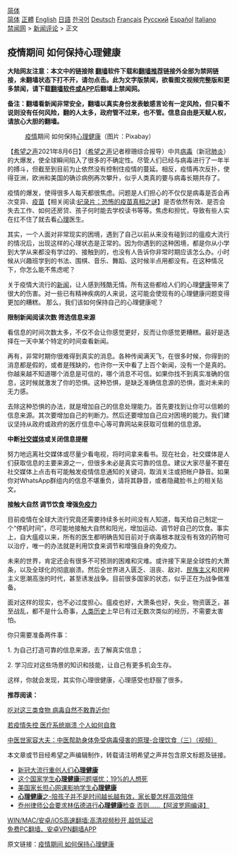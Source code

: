  <!-- 面包屑导航 --> <div class="breadcrumb"><!-- GTranslate: https://gtranslate.io/ -->  <div class="switcher notranslate">  <div class="selected">  <a href="#" onclick="return false;"> 简体</a>  </div>  <div class="option">  <a href="https://www.bannedbook.org" onclick="doGTranslate('zh-CN|zh-CN');jQuery('div.switcher div.selected a').html(jQuery(this).html());return false;" title="简体中文" class="nturl selected"> 简体</a>  <a href="https://www.bannedbook.org/zh-tw/" onclick="doGTranslate('zh-CN|zh-TW');jQuery('div.switcher div.selected a').html(jQuery(this).html());return false;" title="繁體中文" class="nturl"> 正體</a>  <a href="https://www.bannedbook.org/en/" onclick="doGTranslate('zh-CN|en');jQuery('div.switcher div.selected a').html(jQuery(this).html());return false;" title="English" class="nturl"> English</a>  <a href="https://www.bannedbook.org/ja/" onclick="doGTranslate('zh-CN|ja');jQuery('div.switcher div.selected a').html(jQuery(this).html());return false;" title="日本語" class="nturl"> 日語</a>  <a href="https://www.bannedbook.org/ko/" onclick="doGTranslate('zh-CN|ko');jQuery('div.switcher div.selected a').html(jQuery(this).html());return false;" title="한국어" class="nturl"> 한국어</a>  <a href="https://www.bannedbook.org/de/" onclick="doGTranslate('zh-CN|de');jQuery('div.switcher div.selected a').html(jQuery(this).html());return false;" title="Deutsch" class="nturl"> Deutsch</a>  <a href="https://www.bannedbook.org/fr/" onclick="doGTranslate('zh-CN|fr');jQuery('div.switcher div.selected a').html(jQuery(this).html());return false;" title="Français" class="nturl"> Français</a>  <a href="https://www.bannedbook.org/ru/" onclick="doGTranslate('zh-CN|ru');jQuery('div.switcher div.selected a').html(jQuery(this).html());return false;" title="Русский" class="nturl"> Русский</a>  <a href="https://www.bannedbook.org/es/" onclick="doGTranslate('zh-CN|es');jQuery('div.switcher div.selected a').html(jQuery(this).html());return false;" title="Español" class="nturl"> Español</a>  <a href="https://www.bannedbook.org/it/" onclick="doGTranslate('zh-CN|it');jQuery('div.switcher div.selected a').html(jQuery(this).html());return false;" title="Italiano" class="nturl"> Italiano</a>  </div>  </div>      <div class='breadcrumb-sub'><!-- Breadcrumb NavXT 6.3.0 --> <a href="https://www.bannedbook.org/" class="home">禁闻网</a> &gt; <a href="https://www.bannedbook.org/bnews/comments/" class="category">新闻评论</a> &gt; 正文</div></div><h2>疫情期间 如何保持心理健康</h2> <p class="notice"><b>大陆网友注意：本文中的链接除 <a href="https://github.com/bannedbook/fanqiang" >翻墙</a>软件下载和<a href="https://github.com/killgcd/justmysocks/blob/master/README.md">翻墙推荐</a>链接外全部为禁网链接，未翻墙状态下打不开，请勿点击。此为文字版禁闻，欲看图文视频完整版和更多禁闻，请下载<a href="https://github.com/bannedbook/fanqiang">翻墙软件或APP</a>后翻墙上禁闻网。</p><p>备注：翻墙看新闻非常安全，翻墙以真实身份发表敏感言论有一定风险，但只看不说则没有任何风险，翻的人太多，政府管不过来，也不管。信息自由是天赋人权，请放心大胆的翻墙。</b></p>  <div class="entry"> <figure><figcaption><a href="https://www.bannedbook.org/bnews/tag/%E7%96%AB%E6%83%85/" class="st_tag internal_tag" rel="tag" title="标签 疫情 下的日志">疫情</a>期间 如何保持<a href="https://www.bannedbook.org/bnews/tag/%E5%BF%83%E7%90%86%E5%81%A5%E5%BA%B7/" class="st_tag internal_tag" rel="tag" title="标签 心理健康 下的日志">心理健康</a>（图片：Pixabay）</figcaption></figure> <p>【<span class='wp_keywordlink_affiliate'><a href="https://www.soundofhope.org" title="希望之声" target="_blank">希望之声</a></span>2021年8月6日】（<a href="https://www.bannedbook.org/bnews/tag/%e5%b8%8c%e6%9c%9b%e4%b9%8b%e5%a3%b0/" class="st_tag internal_tag" rel="tag" title="标签 希望之声 下的日志">希望之声</a>记者穆珊综合报导）中共<a href="https://www.bannedbook.org/bnews/tag/%e7%97%85%e6%af%92/" class="st_tag internal_tag" rel="tag" title="标签 病毒 下的日志">病毒</a>（新冠<a href="https://www.bannedbook.org/bnews/tag/%e8%82%ba%e7%82%8e/" class="st_tag internal_tag" rel="tag" title="标签 肺炎 下的日志">肺炎</a>）的大爆发，使全球瞬间陷入了很多的不确定性。尽管人们已经与病毒进行了一年半的搏斗，但截至到目前为止依然没有控制住疫情的蔓延。相反，疫情再次反扑，使得亚洲，欧洲和美国的确诊病例再次攀升，似乎人类真的要与病毒长期共存了。</p> <p>疫情的爆发，使得很多人每天都很焦虑。问题是人们担心的不仅仅是病毒是否会再次变异、<span class='wp_keywordlink'><a href="https://www.bannedbook.org/bnews/tculture/20160630/551027.html" title="疫苗" target="_blank">疫苗</a></span>【相关阅读:<a href='https://www.bannedbook.org/bnews/topimagenews/20180408/925060.html' target='_blank'>纪录片：恐怖的疫苗真相之谜</a>】是否依然有效、是否会失去工作、如何还房贷、孩子何时能去学校读书等等。焦虑和担忧，导致有些人实在扛不住了就去看<a href="https://www.bannedbook.org/bnews/tag/%E5%BF%83%E7%90%86/" class="st_tag internal_tag" rel="tag" title="标签 心理 下的日志">心理</a>医生。</p> <p>其实，一个人面对非常现实的困境，遇到了自己以前从来没有碰到过的瘟疫大流行的情况后，出现这样的心理状态是正常的。因为你遇到的这种困境，都是你从小学到大学从来都没有学过的、接触到的，也没有人告诉你非常时期应该怎么办。小时候从兴趣班学到的书法、围棋、音乐、舞蹈、这时候半点用都没有。在这种情况下，你怎么能不焦虑呢？</p> <p>关于疫情大流行的<span class='wp_keywordlink_affiliate'><a href="https://www.bannedbook.org/" title="新闻">新闻</a></span>，让人感到残酷无情。所有这些都给人们的心理<a href="https://www.bannedbook.org/bnews/tag/%e5%81%a5%e5%ba%b7/" class="st_tag internal_tag" rel="tag" title="标签 健康 下的日志">健康</a>带来了很大的伤害。对一些已有精神疾病的人来说，这可能会使现有的心理健康问题变得更加的糟糕。 那么，我们该如何保持自己的心理健康呢？</p> <p><strong>限制新闻阅读次数 筛选信息来源</strong></p> <ol></ol> <p>看信息的时间次数太多，不仅不会让你感觉更好，反而让你感觉更糟糕。最好是选择在一天中某个特定的时间查看新闻。</p>  <p>再有，非常时期你很难得到真实的消息。各种传闻满天飞，在很多时候，你得到的消息都是假的，或者是残缺的，也许你一天中看了上百个新闻，没有一个是真的。你越来越不知道哪个消息是可信的，哪个消息不可信。如果你找不到真实准确的信息，这时候就激发了你的恐惧。这种恐惧，是缺乏准确信息源的恐惧，面对未来的无力感。</p> <p>去除这种恐惧的办法，就是增加自己的信息处理能力。首先要找到让你可以信赖的信息来源。其次要增加自己的判断力。然后还要增加自己应对困境的能力。我们建议坚持从政府或政府的医疗信息中心等可靠网站来获取可信赖的信息源。</p> <p><a name="中断社交媒体或关闭信息提醒"></a> <strong>中断<a href="https://www.bannedbook.org/bnews/tag/%e7%a4%be%e4%ba%a4%e5%aa%92%e4%bd%93/" class="st_tag internal_tag" rel="tag" title="标签 社交媒体 下的日志">社交媒体</a>或关闭信息提醒</strong></p> <p>努力地远离社交媒体或尽量少看电视，将时间拿来看书。现在社会，社交媒体是人们获取信息的主要来源之一，但很多未必是真实可靠的信息。建议大家尽量不要在社交媒体上点击有可能触发疫情信息通知的关键词，取消关注或把帐户静音。如果你对WhatsApp群组内的信息不堪重负，请将其静音，或者隐藏脸书上的相关贴文。</p> <p><strong>接触大自然 调节饮食 增强<a href="https://www.bannedbook.org/bnews/tag/%E5%85%8D%E7%96%AB%E5%8A%9B/" class="st_tag internal_tag" rel="tag" title="标签 免疫力 下的日志">免疫力</a></strong></p> <p>目前疫情在全球大流行究竟还需要持续多长时间没有人知道，每天给自己制定一个“停机时间”，尽可能地接触大自然和阳光，增加运动、调节好自己的饮食。事实上，自大瘟疫以来，所有的医生都明确告知目前对于病毒根本就没有有效的药物可以治疗，唯一的办法就是利用饮食来调节和增强自身的免疫力。</p>  <p>未来的世界，肯定还会有很多不可预测的困难和灾难。或许接下来是全球性的大萧条，以及全球化的彻底崩溃。然后全世界进入匮乏、沮丧、敌对、<span class='wp_keywordlink'><a href="https://www.bannedbook.org/forum11/topic333.html" title="禁片：民族主义和三座大山" target="_blank">民族主义</a></span>和民粹主义思潮高涨的时代，甚至诱发战争。目前很多国家的状态，似乎正在为战争做准备。</p> <p>面对这样的现实，也不必过度担心。瘟疫也好，大萧条也好，失业，物资匮乏，甚至战乱，都不是什么奇事，<span class='wp_keywordlink'><a href="https://www.bannedbook.org/forum3/topic1750.html" title="考古学禁区-被掩藏的人类历史" target="_blank">人类历史</a></span>上早已有过无数次类似的经历，不需要太害怕。</p> <p>你只需要准备两件事：</p> <p>1. 为自己打造可靠的信息来源，去了解真实信息；</p> <p>2. 学习应对这些场景的知识和技能，让自己有更多机会生存。</p> <p>这样，你就会发现，其实你心理很健康，心理感受也舒服了很多。</p>  <p><strong>推荐阅读：</strong></p> <p><a href="https://www.soundofhope.org/post/370180">吃对这三类食物 病毒自然不敢靠近你!</a></p> <p><a href="https://www.soundofhope.org/post/531599">若疫情失控 医疗系统崩溃 个人如何自救</a></p> <p><a href="https://www.soundofhope.org/post/366781">中医世家容大夫：中医帮助身体免受病毒侵害的原理-合理饮食（三）（视频）</a></p> <p>本文章或节目经希望之声编辑制作，转载请注明希望之声并包含原文标题及链接。 </p> <ul class='op-related-articles' title='相关阅读'> <li><a href='https://www.bannedbook.org/bnews/worldnews/usa/20210422/1531301.html' target='_blank'>新冠大流行重创人们<b>心理健康</b></a></li> <li><a href='https://www.bannedbook.org/bnews/cnnews/20210304/1498172.html' target='_blank'>这个国家学生<b>心理健康</b>问题堪忧：19%的人想死</a></li> <li><a href='https://www.bannedbook.org/bnews/worldnews/usa/20210209/1484210.html' target='_blank'>美国家长担心网课影响学生<b>心理健康</b></a></li> <li><a href='https://www.bannedbook.org/bnews/lifebaike/20210204/1481175.html' target='_blank'><b>心理健康</b>之-陪孩子并不是时间越长越有效，家长要怎样高效陪伴</a></li> <li><a href='https://www.bannedbook.org/bnews/cnnews/20210130/1478001.html' target='_blank'>乔州律师公会要求林伍德进行<b>心理健康</b>检查 否则……【阿波罗网编译】</a></li> </ul> <p class="texttj"> <a href="https://github.com/bannedbook/fanqiang/wiki/V2ray%E6%9C%BA%E5%9C%BA" target="_blank">WIN/MAC/安卓/iOS高速翻墙:高清视频秒开,超低延迟</a><br/> <a href="https://github.com/bannedbook/fanqiang/wiki/%E7%A6%81%E9%97%BB%E7%BD%91%E5%AE%89%E5%8D%93%E7%BF%BB%E5%A2%99%E6%96%B0%E9%97%BBAPP" target="_blank">免费PC翻墙、安卓VPN翻墙APP</a></p> <p>原文链接：<a class="src_link"  href="https://www.soundofhope.org/post/532883" target="_blank">疫情期间 如何保持心理健康</a></p><a name='sharetosocial'></a>  <div style="margin-bottom:5px;padding-bottom:5px;clear:both"> <div id="archive-pix-1" class="banner-ads"> <!-- AuctionX Display platform tag START --> <div id="26318x728x90x621x_ADSLOT2" clicktrack="%%CLICK_URL_ESC%%"></div> <!-- AuctionX Display platform tag END --> </div> <div id="archive-pix-2" class="banner-ads"> <!-- AuctionX Display platform tag START --> <div id="26315x300x250x621x_ADSLOT2" clicktrack="%%CLICK_URL_ESC%%"></div> <!-- AuctionX Display platform tag END --> </div> </div>  <div id="archive-pix-1" class="banner-ads"> <!-- AuctionX Display platform tag START --> <div id="26318x728x90x621x_ADSLOT3" clicktrack="%%CLICK_URL_ESC%%"></div> <!-- AuctionX Display platform tag END --> </div> </div><!--END ENTRY--> 